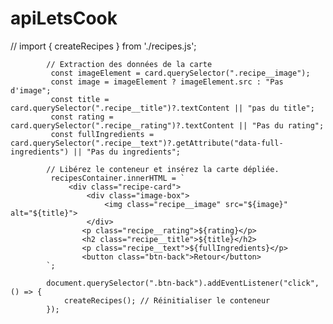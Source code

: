 # apiLetsCook
//  import { createRecipes } from './recipes.js';

            // Extraction des données de la carte
             const imageElement = card.querySelector(".recipe__image");
             const image = imageElement ? imageElement.src : "Pas d'image";
             const title = card.querySelector(".recipe__title")?.textContent || "pas du title";
             const rating = card.querySelector(".recipe__rating")?.textContent || "Pas du rating";
             const fullIngredients = card.querySelector(".recipe__text")?.getAttribute("data-full-ingredients") || "Pas du ingredients";

            // Libérez le conteneur et insérez la carte dépliée.
             recipesContainer.innerHTML = `
                 <div class="recipe-card">
                     <div class="image-box">
                         <img class="recipe__image" src="${image}" alt="${title}">
                     </div>
                    <p class="recipe__rating">${rating}</p>
                    <h2 class="recipe__title">${title}</h2>
                    <p class="recipe__text">${fullIngredients}</p>
                    <button class="btn-back">Retour</button>
            `;

            document.querySelector(".btn-back").addEventListener("click", () => {
                createRecipes(); // Réinitialiser le conteneur
            });